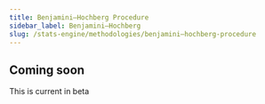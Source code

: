 ```yaml
---
title: Benjamini–Hochberg Procedure
sidebar_label: Benjamini–Hochberg
slug: /stats-engine/methodologies/benjamini–hochberg-procedure
---
```


## Coming soon
This is current in beta
